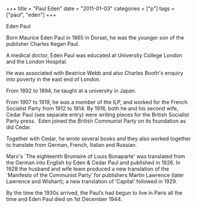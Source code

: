+++
title = "Paul Eden"
date = "2011-01-03"
categories = ["p"]
tags = ["paul", "eden"]
+++

Eden Paul

Born Maurice Eden Paul in 1865 in Dorset, he was the younger son of the publisher Charles Kegan Paul.

A medical doctor, Eden Paul was educated at University College London and the London Hospital.

He was associated with Beatrice Webb and also Charles Booth's enquiry into poverty in the east end of London.

From 1892 to 1894, he taught at a university in Japan.

From 1907 to 1919, he was a member of the ILP, and worked for the French Socialist Party from 1912 to 1914. By 1918, both he and his second wife, Cedar Paul (see separate entry) were writing pieces for the British Socialist Party press.  Eden joined the British Communist Party on its foundation as did Cedar.

Together with Cedar, he wrote several books and they also worked together to translate from German, French, Italian and Russian.

Marx's \`The eighteenth Brumaire of Louis Bonaparte' was translated from the German into English by Eden & Cedar Paul and published in 1926. In 1928 the husband and wife team produced a new translation of the \`Manifesto of the Communist Party’ for publishers Martin Lawrence (later Lawrence and Wishart); a new translation of ‘Capital’ followed in 1929. 

By the time the 1930s arrived, the Paul’s had begun to live in Paris all the time and Eden Paul died on 1st December 1944.
